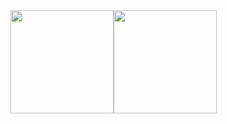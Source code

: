 <div style="display: flex;">
<img height="165px" src="https://github-readme-stats.vercel.app/api?username=ProgramKai&count_private=true&show_icons=true&theme=github"/>
<img height="165px" src="https://github-readme-stats.vercel.app/api/top-langs/?username=ProgramKai&layout=compact&theme=github"/>
</div>